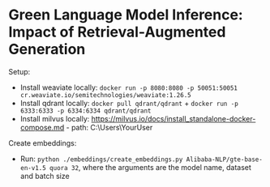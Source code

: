 # Green Language Model Inference: Impact of Retrieval-Augmented Generation

Setup:
- Install weaviate locally: `docker run -p 8080:8080 -p 50051:50051 cr.weaviate.io/semitechnologies/weaviate:1.26.5`
- Install qdrant locally: `docker pull qdrant/qdrant` + `docker run -p 6333:6333 -p 6334:6334 qdrant/qdrant`
- Install milvus locally: https://milvus.io/docs/install_standalone-docker-compose.md - path: C:\Users\YourUser

Create embeddings:
- Run: `python ./embeddings/create_embeddings.py Alibaba-NLP/gte-base-en-v1.5 quora 32`, where the arguments are the model name, dataset and batch size